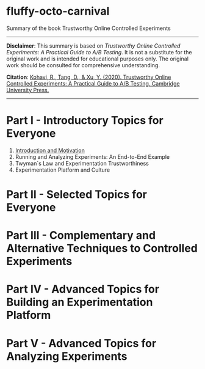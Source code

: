 # fluffy-octo-carnival

Summary of the book Trustworthy Online Controlled Experiments

---

**Disclaimer**: This summary is based on *Trustworthy Online Controlled Experiments: A Practical Guide to A/B Testing*. It is not a substitute for the original work and is intended for educational purposes only. The original work should be consulted for comprehensive understanding.

**Citation**: [Kohavi, R., Tang, D., & Xu, Y. (2020). Trustworthy Online Controlled Experiments: A Practical Guide to A/B Testing. Cambridge University Press.](https://www.amazon.com/Trustworthy-Online-Controlled-Experiments-Practical/dp/1108724264)

---

# Part I - Introductory Topics for Everyone

1. [Introduction and Motivation](chapters/ch1.md)
1. Running and Analyzing Experiments: An End-to-End Example
1. Twyman`s Law and Experimentation Trustworthiness
1. Experimentation Platform and Culture


# Part II - Selected Topics for Everyone
# Part III - Complementary and Alternative Techniques to Controlled Experiments
# Part IV - Advanced Topics for Building an Experimentation Platform
# Part V - Advanced Topics for Analyzing Experiments